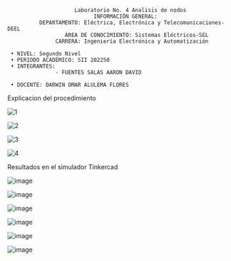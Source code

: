                          Laboratorio No. 4 Analisis de nodos
                               INFORMACIÓN GENERAL:
              DEPARTAMENTO: Eléctrica, Electrónica y Telecomunicaciones-DEEL
                      ÁREA DE CONOCIMIENTO: Sistemas Eléctricos-SEL
                   CARRERA: Ingeniería Electrónica y Automatización
                   
     • NIVEL: Segundo Nivel
     • PERIODO ACADÉMICO: SII 202250
     • INTEGRANTES:                 
                   - FUENTES SALAS AARON DAVID         
                   
     • DOCENTE: DARWIN OMAR ALULEMA FLORES
   
   
   
Explicacion del procedimiento
   
![1](https://user-images.githubusercontent.com/105386939/176024074-ebc1e2a8-7391-43bb-935a-f85d326d2f49.jpg)
   
![2](https://user-images.githubusercontent.com/105386939/176024088-2fc77e07-8be7-4824-bf51-afc3684f71a3.jpg)

![3](https://user-images.githubusercontent.com/105386939/176024092-644c2c3e-5ea6-46f1-9f28-8de8a1a98ecc.jpg)

![4](https://user-images.githubusercontent.com/105386939/176024107-b12651c5-4068-439c-a6a4-ceecad457c92.jpg)


Resultados en el simulador Tinkercad

![image](https://user-images.githubusercontent.com/105386939/176058992-272d5708-0ac1-4b29-a204-09f14dca4892.png)

![image](https://user-images.githubusercontent.com/105386939/176059079-526659fc-f77c-428d-be62-d27ce79d544f.png)

![image](https://user-images.githubusercontent.com/105386939/176059158-21ce5578-0a1b-4a3d-970c-d2e65f49cdb2.png)

![image](https://user-images.githubusercontent.com/105386939/176059340-0272d844-bb09-4aa9-a6a5-7e95da000264.png)

![image](https://user-images.githubusercontent.com/105386939/176059446-d17eff67-9dfb-47fb-9827-fdcb87cec112.png)

![image](https://user-images.githubusercontent.com/105386939/176059578-a9869ad8-d3a0-41f9-9ce4-9199491dfbf8.png)




